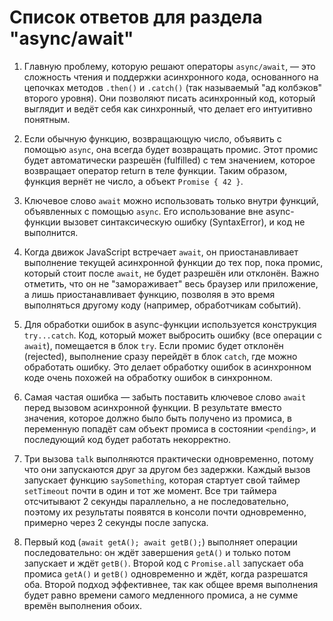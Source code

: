# Список ответов для раздела "async/await"

1.  Главную проблему, которую решают операторы `async/await`, — это сложность чтения и поддержки асинхронного кода, основанного на цепочках методов `.then()` и `.catch()` (так называемый "ад колбэков" второго уровня). Они позволяют писать асинхронный код, который выглядит и ведёт себя как синхронный, что делает его интуитивно понятным.

2.  Если обычную функцию, возвращающую число, объявить с помощью `async`, она всегда будет возвращать промис. Этот промис будет автоматически разрешён (fulfilled) с тем значением, которое возвращает оператор return в теле функции. Таким образом, функция вернёт не число, а объект `Promise { 42 }`.

3.  Ключевое слово `await` можно использовать только внутри функций, объявленных с помощью `async`. Его использование вне async-функции вызовет синтаксическую ошибку (SyntaxError), и код не выполнится.

4.  Когда движок JavaScript встречает `await`, он приостанавливает выполнение текущей асинхронной функции до тех пор, пока промис, который стоит после `await`, не будет разрешён или отклонён. Важно отметить, что он не "замораживает" весь браузер или приложение, а лишь приостанавливает функцию, позволяя в это время выполняться другому коду (например, обработчикам событий).

5.  Для обработки ошибок в async-функции используется конструкция `try...catch`. Код, который может выбросить ошибку (все операции с `await`), помещается в блок `try`. Если промис будет отклонён (rejected), выполнение сразу перейдёт в блок `catch`, где можно обработать ошибку. Это делает обработку ошибок в асинхронном коде очень похожей на обработку ошибок в синхронном.

6.  Самая частая ошибка — забыть поставить ключевое слово `await` перед вызовом асинхронной функции. В результате вместо значения, которое должно было быть получено из промиса, в переменную попадёт сам объект промиса в состоянии `<pending>`, и последующий код будет работать некорректно.

7.  Три вызова `talk` выполняются практически одновременно, потому что они запускаются друг за другом без задержки. Каждый вызов запускает функцию `saySomething`, которая стартует свой таймер `setTimeout` почти в один и тот же момент. Все три таймера отсчитывают 2 секунды параллельно, а не последовательно, поэтому их результаты появятся в консоли почти одновременно, примерно через 2 секунды после запуска.

8.  Первый код (`await getA(); await getB();`) выполняет операции последовательно: он ждёт завершения `getA()` и только потом запускает и ждёт `getB()`. Второй код с `Promise.all` запускает оба промиса `getA()` и `getB()` одновременно и ждёт, когда разрешатся оба. Второй подход эффективнее, так как общее время выполнения будет равно времени самого медленного промиса, а не сумме времён выполнения обоих.
